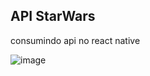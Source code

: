 ## API StarWars

consumindo api no react native

![image](https://github.com/gusrapaiva/swApp/assets/127103850/bef15cc1-4150-4ad4-87c1-29087b8be3ca)
